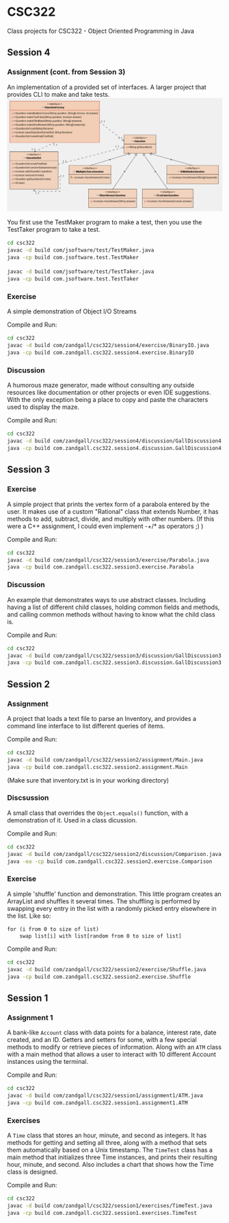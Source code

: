 # CSC322
Class projects for CSC322 - Object Oriented Programming in Java

## Session 4

### Assignment (cont. from Session 3)

An implementation of a provided set of interfaces. A larger project that provides CLI to make and take tests.
![Interface and relationship diagram](assets/interface_diagram.png)

You first use the TestMaker program to make a test, then you use the TestTaker program to take a test.
```sh
cd csc322
javac -d build com/jsoftware/test/TestMaker.java
java -cp build com.jsoftware.test.TestMaker

javac -d build com/jsoftware/test/TestTaker.java
java -cp build com.jsoftware.test.TestTaker
```

### Exercise

A simple demonstration of Object I/O Streams

Compile and Run:
```sh
cd csc322
javac -d build com/zandgall/csc322/session4/exercise/BinaryIO.java
java -cp build com.zandgall.csc322.session4.exercise.BinaryIO
```

### Discussion

A humorous maze generator, made without consulting any outside resources like documentation or other projects or even IDE suggestions. With the only exception being a place to copy and paste the characters used to display the maze.

Compile and Run:
```sh
cd csc322
javac -d build com/zandgall/csc322/session4/discussion/GallDiscussion4.java
java -cp build com.zandgall.csc322.session4.discussion.GallDiscussion4
```

## Session 3

### Exercise

A simple project that prints the vertex form of a parabola entered by the user. It makes use of a custom "Rational" class that extends Number, it has methods to add, subtract, divide, and multiply with other numbers.
(If this were a C++ assignment, I could even implement -+/* as operators ;) )

Compile and Run:
```sh
cd csc322
javac -d build com/zandgall/csc322/session3/exercise/Parabola.java
java -cp build com.zandgall.csc322.session3.exercise.Parabola
```

### Discussion

An example that demonstrates ways to use abstract classes. Including having a list of different child classes, holding common fields and methods, and calling common methods without having to know what the child class is.

Compile and Run:
```sh
cd csc322
javac -d build com/zandgall/csc322/session3/discussion/GallDiscussion3.java
java -cp build com.zandgall.csc322.session3.discussion.GallDiscussion3
```

## Session 2

### Assignment

A project that loads a text file to parse an Inventory, and provides a command line interface to list different queries of items.

Compile and Run:
```sh
cd csc322
javac -d build com/zandgall/csc322/session2/assignment/Main.java
java -cp build com.zandgall.csc322.session2.assignment.Main
```
(Make sure that inventory.txt is in your working directory)

### Discsussion

A small class that overrides the `Object.equals()` function, with a demonstration of it. Used in a class dicussion.

Compile and Run:
```sh
cd csc322
javac -d build com/zandgall/csc322/session2/discussion/Comparison.java
java -ea -cp build com.zandgall.csc322.session2.exercise.Comparison
```

### Exercise

A simple 'shuffle' function and demonstration. This little program creates an ArrayList and shuffles it several times. The shuffling is performed by swapping every entry in the list with a randomly picked entry elsewhere in the list. Like so:

```pseudo
for (i from 0 to size of list)
    swap list[i] with list[random from 0 to size of list]
```

Compile and Run:
```sh
cd csc322
javac -d build com/zandgall/csc322/session2/exercise/Shuffle.java
java -cp build com.zandgall.csc322.session2.exercise.Shuffle
```

## Session 1

### Assignment 1

A bank-like `Account` class with data points for a balance, interest rate, date created, and an ID. Getters and setters for some, with a few special methods to modify or retrieve pieces of information.
Along with an `ATM` class with a main method that allows a user to interact with 10 different Account instances using the terminal.

Compile and Run: 
```sh
cd csc322
javac -d build com/zandgall/csc322/session1/assignment1/ATM.java
java -cp build com.zandgall.csc322.session1.assignment1.ATM
```

### Exercises

A `Time` class that stores an hour, minute, and second as integers. It has methods for getting and setting all three, along with a method that sets them automatically based on a Unix timestamp.
The `TimeTest` class has a main method that initializes three Time instances, and prints their resulting hour, minute, and second.
Also includes a chart that shows how the Time class is designed.

Compile and Run: 
```sh
cd csc322
javac -d build com/zandgall/csc322/session1/exercises/TimeTest.java
java -cp build com.zandgall.csc322.session1.exercises.TimeTest
```
